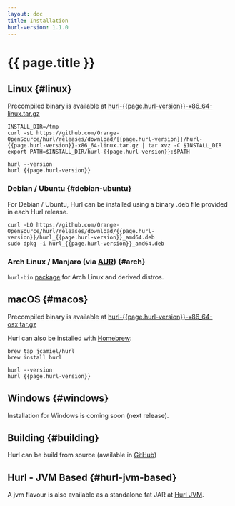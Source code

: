 ```yaml
---
layout: doc
title: Installation
hurl-version: 1.1.0
---
```

# {{ page.title }}

## Linux {#linux}

Precompiled binary is available at [hurl-{{page.hurl-version}}-x86_64-linux.tar.gz](https://github.com/Orange-OpenSource/hurl/releases/download/{{page.hurl-version}}/hurl-{{page.hurl-version}}-x86_64-linux.tar.gz)

```
INSTALL_DIR=/tmp
curl -sL https://github.com/Orange-OpenSource/hurl/releases/download/{{page.hurl-version}}/hurl-{{page.hurl-version}}-x86_64-linux.tar.gz | tar xvz -C $INSTALL_DIR
export PATH=$INSTALL_DIR/hurl-{{page.hurl-version}}:$PATH

hurl --version
hurl {{page.hurl-version}}
```


### Debian / Ubuntu {#debian-ubuntu}

For Debian / Ubuntu, Hurl can be installed using a binary .deb file provided in each Hurl release.

```
curl -LO https://github.com/Orange-OpenSource/hurl/releases/download/{{page.hurl-version}}/hurl_{{page.hurl-version}}_amd64.deb
sudo dpkg -i hurl_{{page.hurl-version}}_amd64.deb
```

### Arch Linux / Manjaro (via [AUR](https://wiki.archlinux.org/index.php/Arch_User_Repository)) {#arch}

`hurl-bin` [package](https://aur.archlinux.org/packages/hurl-bin/) for Arch Linux and derived distros.


## macOS {#macos}

Precompiled binary is available at [hurl-{{page.hurl-version}}-x86_64-osx.tar.gz](https://github.com/Orange-OpenSource/hurl/releases/download/{{page.hurl-version}}/hurl-{{page.hurl-version}}-x86_64-osx.tar.gz)

Hurl can also be installed with [Homebrew](https://brew.sh):

```
brew tap jcamiel/hurl
brew install hurl

hurl --version
hurl {{page.hurl-version}}
```

## Windows {#windows}

Installation for Windows is coming soon (next release).


## Building {#building}

Hurl can be build from source (available in [GitHub](https://github.com/Orange-OpenSource/hurl))


## Hurl - JVM Based {#hurl-jvm-based}

A jvm flavour is also available as a standalone fat JAR at [Hurl JVM](https://github.com/Orange-OpenSource/hurl-jvm).



